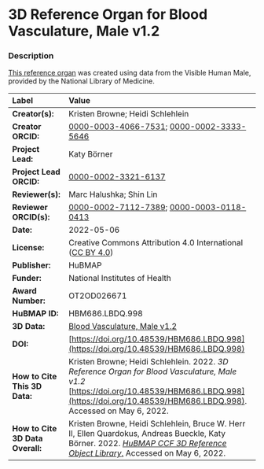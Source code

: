 # 3D Reference Organ for Blood Vasculature, Male v1.2

### Description
[This reference organ](https://humanatlas.io/3d-reference-library) was created using data from the Visible Human Male, provided by the National Library of Medicine.

| Label | Value |
| :------------- |:-------------|
| **Creator(s):** | Kristen Browne; Heidi Schlehlein |
| **Creator ORCID:** | [0000-0003-4066-7531](https://orcid.org/0000-0003-4066-7531); [0000-0002-3333-5646](https://orcid.org/0000-0002-3333-5646)|
| **Project Lead:** | Katy B&ouml;rner |
| **Project Lead ORCID:** | [0000-0002-3321-6137](https://orcid.org/0000-0002-3321-6137) |
| **Reviewer(s):** | Marc Halushka; Shin Lin | 
| **Reviewer ORCID(s):** |[0000-0002-7112-7389](https://doi.org/10.5072/0000-0002-7112-7389); [0000-0003-0118-0413](https://doi.org/10.5072/0000-0003-0118-0413) |
| **Date:** | 2022-05-06 |
| **License:** | Creative Commons Attribution 4.0 International ([CC BY 4.0](https://creativecommons.org/licenses/by/4.0/)) |
| **Publisher:** | HuBMAP |
| **Funder:** | National Institutes of Health |
| **Award Number:** | OT2OD026671 |
| **HuBMAP ID:** | HBM686.LBDQ.998 |
| **3D Data:** | [Blood Vasculature, Male v1.2](https://hubmapconsortium.github.io/ccf-releases/v1.2/models/VH_M_Blood_Vasculature.glb)|
| **DOI:** | [https://doi.org/10.48539/HBM686.LBDQ.998](https://doi.org/10.48539/HBM686.LBDQ.998) |
| **How to Cite This 3D Data:** |Kristen Browne; Heidi Schlehlein. 2022. *3D Reference Organ for Blood Vasculature, Male v1.2* [https://doi.org/10.48539/HBM686.LBDQ.998](https://doi.org/10.48539/HBM686.LBDQ.998). Accessed on May 6, 2022. |
| **How to Cite 3D Data Overall:** | Kristen Browne, Heidi Schlehlein, Bruce W. Herr II, Ellen Quardokus, Andreas Bueckle, Katy B&ouml;rner. 2022. [*HuBMAP CCF 3D Reference Object Library*.](https://humanatlas.io/3d-reference-library) Accessed on May 6, 2022. |
